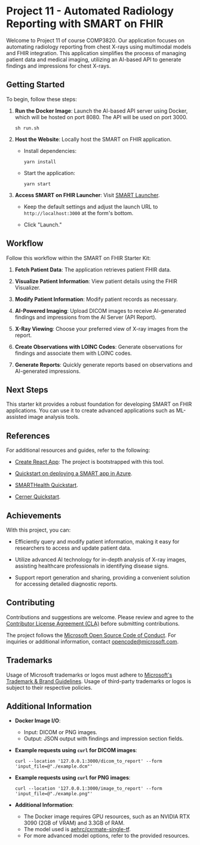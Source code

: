 # Project 11 - Automated Radiology Reporting with SMART on FHIR

Welcome to Project 11 of course COMP3820. Our application focuses on automating radiology reporting from chest X-rays using multimodal models and FHIR integration. This application simplifies the process of managing patient data and medical imaging, utilizing an AI-based API to generate findings and impressions for chest X-rays.

## Getting Started

To begin, follow these steps:

1. **Run the Docker Image**: Launch the AI-based API server using Docker, which will be hosted on port 8080. The API will be used on port 3000.

   ```shell
   sh run.sh
   ```

2. **Host the Website**: Locally host the SMART on FHIR application.

   - Install dependencies:

     ```shell
     yarn install
     ```

   - Start the application:

     ```shell
     yarn start
     ```

3. **Access SMART on FHIR Launcher**: Visit [SMART Launcher](https://launch.smarthealthit.org/).

   - Keep the default settings and adjust the launch URL to `http://localhost:3000` at the form's bottom.

   - Click "Launch."

## Workflow

Follow this workflow within the SMART on FHIR Starter Kit:

1. **Fetch Patient Data**: The application retrieves patient FHIR data.

2. **Visualize Patient Information**: View patient details using the FHIR Visualizer.

3. **Modify Patient Information**: Modify patient records as necessary.

4. **AI-Powered Imaging**: Upload DICOM images to receive AI-generated findings and impressions from the AI Server (API Report).

5. **X-Ray Viewing**: Choose your preferred view of X-ray images from the report.

6. **Create Observations with LOINC Codes**: Generate observations for findings and associate them with LOINC codes.

7. **Generate Reports**: Quickly generate reports based on observations and AI-generated impressions.

## Next Steps

This starter kit provides a robust foundation for developing SMART on FHIR applications. You can use it to create advanced applications such as ML-assisted image analysis tools.

## References

For additional resources and guides, refer to the following:

- [Create React App](https://github.com/facebook/create-react-app): The project is bootstrapped with this tool.

- [Quickstart on deploying a SMART app in Azure](https://docs.microsoft.com/en-us/azure/healthcare-apis/azure-api-for-fhir/use-smart-on-fhir-proxy).

- [SMARTHealth Quickstart](https://docs.smarthealthit.org/).

- [Cerner Quickstart](https://engineering.cerner.com/smart-on-fhir-tutorial/).

## Achievements

With this project, you can:

- Efficiently query and modify patient information, making it easy for researchers to access and update patient data.

- Utilize advanced AI technology for in-depth analysis of X-ray images, assisting healthcare professionals in identifying disease signs.

- Support report generation and sharing, providing a convenient solution for accessing detailed diagnostic reports.

## Contributing

Contributions and suggestions are welcome. Please review and agree to the [Contributor License Agreement (CLA)](https://cla.opensource.microsoft.com) before submitting contributions.

The project follows the [Microsoft Open Source Code of Conduct](https://opensource.microsoft.com/codeofconduct). For inquiries or additional information, contact [opencode@microsoft.com](mailto:opencode@microsoft.com).

## Trademarks

Usage of Microsoft trademarks or logos must adhere to [Microsoft's Trademark & Brand Guidelines](https://www.microsoft.com/en-us/legal/intellectualproperty/trademarks/usage/general). Usage of third-party trademarks or logos is subject to their respective policies.

## Additional Information

- **Docker Image I/O**:
  - Input: DICOM or PNG images.
  - Output: JSON output with findings and impression section fields.

- **Example requests using `curl` for DICOM images**:

  ```shell
  curl --location '127.0.0.1:3000/dicom_to_report' --form 'input_file=@"./example.dcm"'
  ```

- **Example requests using `curl` for PNG images**:

  ```shell
  curl --location '127.0.0.1:3000/image_to_report' --form 'input_file=@"./example.png"'
  ```

- **Additional Information**:
  - The Docker image requires GPU resources, such as an NVIDIA RTX 3090 (2GB of VRAM) and 3.3GB of RAM.
  - The model used is [aehrc/cxrmate-single-tf](https://huggingface.co/aehrc/cxrmate-single-tf).
  - For more advanced model options, refer to the provided resources.
